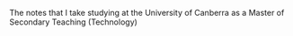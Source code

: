 The notes that I take studying at the University of Canberra as a Master of Secondary Teaching (Technology)
